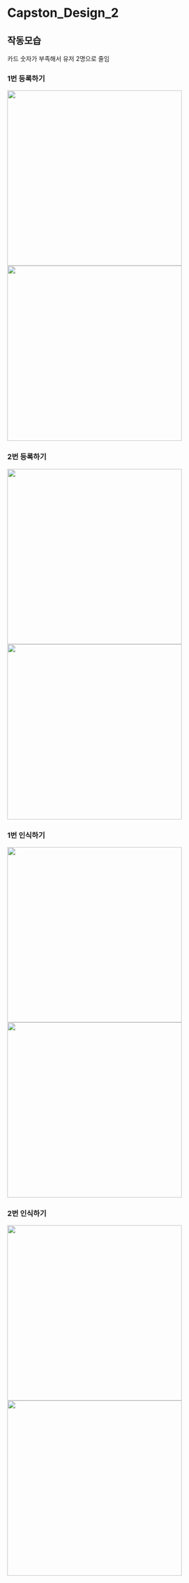 # Capston_Design_2
## 작동모습
카드 숫자가 부족해서 유저 2명으로 줄임
### 1번 등록하기
<div>
<img src="https://user-images.githubusercontent.com/59993347/145428846-dde60563-30e2-42bd-b687-6ef2b6555667.gif" width=400>
<img src="https://user-images.githubusercontent.com/59993347/145428696-d3728e77-7283-44e8-843e-ac1c095fc8b8.gif" width=400>
</div>

### 2번 등록하기
<div>
<img src="https://user-images.githubusercontent.com/59993347/145428950-7ba43784-e274-4ecd-a974-c7232304da6d.gif" width=400>
<img src="https://user-images.githubusercontent.com/59993347/145428705-3be431d4-8fc4-42dc-a2e0-7c1171943652.gif" width=400>
</div>

### 1번 인식하기
<div>
<img src="https://user-images.githubusercontent.com/59993347/145428879-88200641-0535-4d4d-bbe9-4899f8c85391.gif" width=400>
<img src="https://user-images.githubusercontent.com/59993347/145428702-1f6f9d18-9a39-4c00-8611-726ffd61b62f.gif" width=400>
</div>

### 2번 인식하기
<div>
<img src="https://user-images.githubusercontent.com/59993347/145428913-88048445-b741-438e-826f-d0ada2895bbb.gif" width=400>
<img src="https://user-images.githubusercontent.com/59993347/145428708-37f2a90e-6052-4a13-83c3-a5a8efe73cfa.gif" width=400>
</div>
